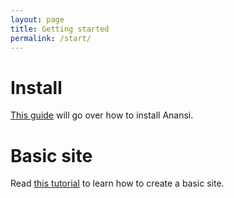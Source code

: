 ```yaml
---
layout: page
title: Getting started
permalink: /start/
---
```


Install
=======

[This guide](/anansi/install) will go over how to install Anansi.

Basic site
==========

Read [this tutorial](/anansi/tutorial) to learn how to create a basic site.
